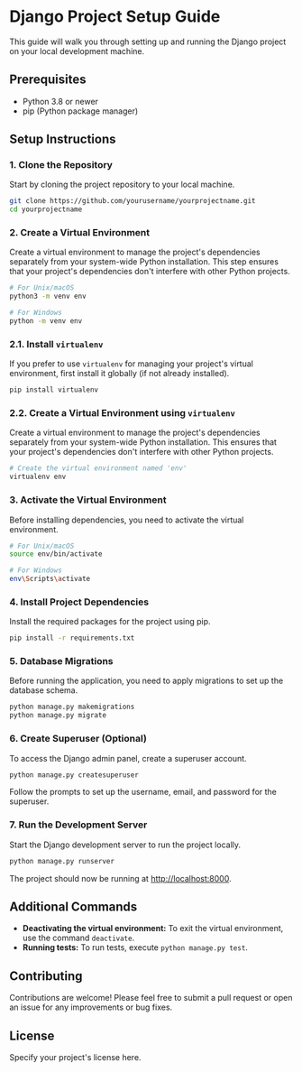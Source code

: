 
# Django Project Setup Guide

This guide will walk you through setting up and running the Django project on your local development machine.

## Prerequisites

- Python 3.8 or newer
- pip (Python package manager)

## Setup Instructions

### 1. Clone the Repository

Start by cloning the project repository to your local machine.

```bash
git clone https://github.com/yourusername/yourprojectname.git
cd yourprojectname
```

### 2. Create a Virtual Environment

Create a virtual environment to manage the project's dependencies separately from your system-wide Python installation. This step ensures that your project's dependencies don't interfere with other Python projects.

```bash
# For Unix/macOS
python3 -m venv env

# For Windows
python -m venv env
```


### 2.1. Install `virtualenv`

If you prefer to use `virtualenv` for managing your project's virtual environment, first install it globally (if not already installed).

```bash
pip install virtualenv
```

### 2.2. Create a Virtual Environment using `virtualenv`

Create a virtual environment to manage the project's dependencies separately from your system-wide Python installation. This ensures that your project's dependencies don't interfere with other Python projects.

```bash
# Create the virtual environment named 'env'
virtualenv env
```

### 3. Activate the Virtual Environment

Before installing dependencies, you need to activate the virtual environment.

```bash
# For Unix/macOS
source env/bin/activate

# For Windows
env\Scripts\activate
```


### 4. Install Project Dependencies

Install the required packages for the project using pip.

```bash
pip install -r requirements.txt
```

### 5. Database Migrations

Before running the application, you need to apply migrations to set up the database schema.

```bash
python manage.py makemigrations
python manage.py migrate
```

### 6. Create Superuser (Optional)

To access the Django admin panel, create a superuser account.

```bash
python manage.py createsuperuser
```

Follow the prompts to set up the username, email, and password for the superuser.

### 7. Run the Development Server

Start the Django development server to run the project locally.

```bash
python manage.py runserver
```

The project should now be running at [http://localhost:8000](http://localhost:8000).

## Additional Commands

- **Deactivating the virtual environment:** To exit the virtual environment, use the command `deactivate`.
- **Running tests:** To run tests, execute `python manage.py test`.

## Contributing

Contributions are welcome! Please feel free to submit a pull request or open an issue for any improvements or bug fixes.

## License

Specify your project's license here.
